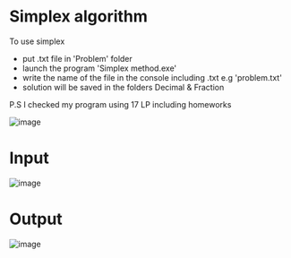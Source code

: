 # Simplex algorithm
To use simplex
<ul>
  <li>put .txt file in 'Problem' folder</li>
  <li>launch the program 'Simplex method.exe'</li>
  <li>write the name of the file in the console including .txt
	e.g 'problem.txt'</li>
  <li>solution will be saved in the folders Decimal & Fraction</li>
</ul>
P.S I checked my program using 17 LP including homeworks	


![image](https://user-images.githubusercontent.com/65315002/200138147-86c07534-3938-4a7a-b508-d58c46591df9.png)

# Input
![image](https://user-images.githubusercontent.com/65315002/200138170-38dca417-09f0-4bf3-8200-6a84d5d30865.png)
# Output
![image](https://user-images.githubusercontent.com/65315002/200138195-eef78656-00e7-438a-a5e2-723c6092268d.png)
